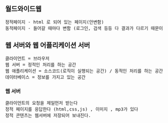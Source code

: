## 월드와이드웹 
<pre>
정적페이지 - html 로 되어 있는 페이지(안변함)  
동적페이지 - 들어갈 때마다 변함 (로그인, 검색 등등 다 결과가 다르기 때문이다.) / ASP,PHP,JSP 등등
</pre>
## 웹 서버와 웹 어플리케이션 서버 
<pre>
클라이언트 = 브라우저
웹 서버 = 정적인 처리를 하는 공간 
웹 애플리케이션 = 소스코드(로직이 실행되는 공간) / 동적인 처리를 하는 공간
데이터베이스 = 정보를 가지고 있는 공간
</pre>

### 웹 서버
<pre>
클라이언트의 요청을 제일먼저 받는다 
정적 페이지를 응답한다 (html,css,js) , 이미지 , mp3가 있다
정적 콘텐츠는 웹서버에 저장되어 보내진다. 
</pre>
